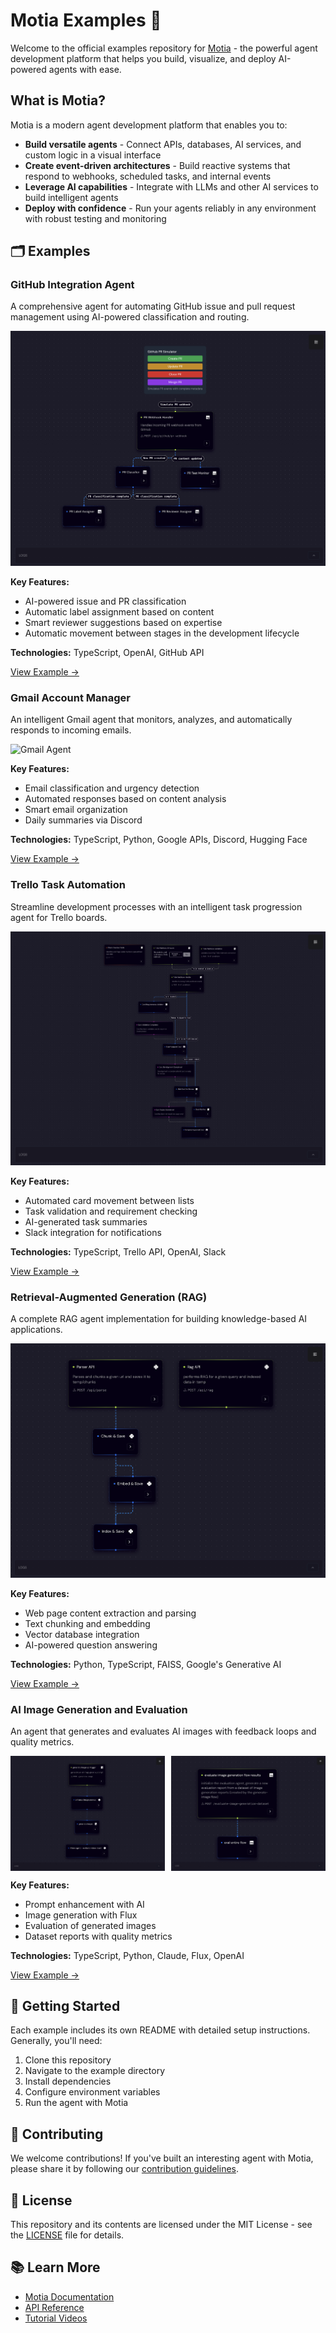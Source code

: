# Motia Examples 🚀

Welcome to the official examples repository for [Motia](https://motia.dev/) - the powerful agent development platform that helps you build, visualize, and deploy AI-powered agents with ease.

## What is Motia?

Motia is a modern agent development platform that enables you to:

- **Build versatile agents** - Connect APIs, databases, AI services, and custom logic in a visual interface
- **Create event-driven architectures** - Build reactive systems that respond to webhooks, scheduled tasks, and internal events
- **Leverage AI capabilities** - Integrate with LLMs and other AI services to build intelligent agents
- **Deploy with confidence** - Run your agents reliably in any environment with robust testing and monitoring

## 🗂 Examples

### GitHub Integration Agent

A comprehensive agent for automating GitHub issue and pull request management using AI-powered classification and routing.

![GitHub Integration Agent](examples/github-integration-workflow/docs/images/github-pr-management.png)

**Key Features:**
- AI-powered issue and PR classification
- Automatic label assignment based on content
- Smart reviewer suggestions based on expertise
- Automatic movement between stages in the development lifecycle

**Technologies:** TypeScript, OpenAI, GitHub API

[View Example →](examples/github-integration-workflow)

### Gmail Account Manager

An intelligent Gmail agent that monitors, analyzes, and automatically responds to incoming emails.

![Gmail Agent](examples/gmail-workflow/assets/gmail-workflow.png)

**Key Features:**
- Email classification and urgency detection
- Automated responses based on content analysis
- Smart email organization
- Daily summaries via Discord

**Technologies:** TypeScript, Python, Google APIs, Discord, Hugging Face

[View Example →](examples/gmail-workflow)

### Trello Task Automation

Streamline development processes with an intelligent task progression agent for Trello boards.

![Trello Agent](examples/trello-flow/docs/images/trello-manager.png)

**Key Features:**
- Automated card movement between lists
- Task validation and requirement checking
- AI-generated task summaries
- Slack integration for notifications

**Technologies:** TypeScript, Trello API, OpenAI, Slack

[View Example →](examples/trello-flow)

### Retrieval-Augmented Generation (RAG)

A complete RAG agent implementation for building knowledge-based AI applications.

![RAG Agent](examples/rag_example/docs/images/parse-embed-rag.png)

**Key Features:**
- Web page content extraction and parsing
- Text chunking and embedding
- Vector database integration
- AI-powered question answering

**Technologies:** Python, TypeScript, FAISS, Google's Generative AI

[View Example →](examples/rag_example)

### AI Image Generation and Evaluation

An agent that generates and evaluates AI images with feedback loops and quality metrics.

<div style="display: flex; gap: 10px;">
  <img src="examples/vision-example/docs/images/generate-image.png" width="49%" alt="Vision Agent" />
  <img src="examples/vision-example/docs/images/eval-agent.png" width="49%" alt="Evaluation Results" />
</div>

**Key Features:**
- Prompt enhancement with AI
- Image generation with Flux
- Evaluation of generated images
- Dataset reports with quality metrics

**Technologies:** TypeScript, Python, Claude, Flux, OpenAI

[View Example →](examples/vision-example)

## 🚀 Getting Started

Each example includes its own README with detailed setup instructions. Generally, you'll need:

1. Clone this repository
2. Navigate to the example directory
3. Install dependencies
4. Configure environment variables
5. Run the agent with Motia

## 🤝 Contributing

We welcome contributions! If you've built an interesting agent with Motia, please share it by following our [contribution guidelines](CONTRIBUTING.md).

## 📝 License

This repository and its contents are licensed under the MIT License - see the [LICENSE](LICENSE) file for details.

## 📚 Learn More

- [Motia Documentation](https://motia.dev/docs)
- [API Reference](https://motia.dev/docs/api)
- [Tutorial Videos](https://motia.dev/resources)
